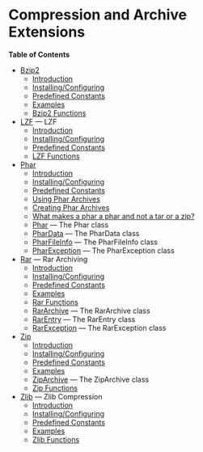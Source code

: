 Compression and Archive Extensions
==================================

**Table of Contents**

-   [Bzip2](/book/bzip2.html)
    -   [Introduction](/intro/bzip2.html)
    -   [Installing/Configuring](/bzip2/setup.html)
    -   [Predefined Constants](/bzip2/constants.html)
    -   [Examples](/bzip2/examples.html)
    -   [Bzip2 Functions](/ref/bzip2.html)
-   [LZF](/book/lzf.html) — LZF
    -   [Introduction](/intro/lzf.html)
    -   [Installing/Configuring](/lzf/setup.html)
    -   [Predefined Constants](/lzf/constants.html)
    -   [LZF Functions](/ref/lzf.html)
-   [Phar](/book/phar.html)
    -   [Introduction](/intro/phar.html)
    -   [Installing/Configuring](/phar/setup.html)
    -   [Predefined Constants](/phar/constants.html)
    -   [Using Phar Archives](/phar/using.html)
    -   [Creating Phar Archives](/phar/creating.html)
    -   [What makes a phar a phar and not a tar or a
        zip?](/phar/fileformat.html)
    -   [Phar](/class/phar.html) — The Phar class
    -   [PharData](/class/phardata.html) — The PharData class
    -   [PharFileInfo](/class/pharfileinfo.html) — The PharFileInfo
        class
    -   [PharException](/class/pharexception.html) — The PharException
        class
-   [Rar](/book/rar.html) — Rar Archiving
    -   [Introduction](/intro/rar.html)
    -   [Installing/Configuring](/rar/setup.html)
    -   [Predefined Constants](/rar/constants.html)
    -   [Examples](/rar/examples.html)
    -   [Rar Functions](/ref/rar.html)
    -   [RarArchive](/class/rararchive.html) — The RarArchive class
    -   [RarEntry](/class/rarentry.html) — The RarEntry class
    -   [RarException](/class/rarexception.html) — The RarException
        class
-   [Zip](/book/zip.html)
    -   [Introduction](/intro/zip.html)
    -   [Installing/Configuring](/zip/setup.html)
    -   [Predefined Constants](/zip/constants.html)
    -   [Examples](/zip/examples.html)
    -   [ZipArchive](/class/ziparchive.html) — The ZipArchive class
    -   [Zip Functions](/ref/zip.html)
-   [Zlib](/book/zlib.html) — Zlib Compression
    -   [Introduction](/intro/zlib.html)
    -   [Installing/Configuring](/zlib/setup.html)
    -   [Predefined Constants](/zlib/constants.html)
    -   [Examples](/zlib/examples.html)
    -   [Zlib Functions](/ref/zlib.html)

